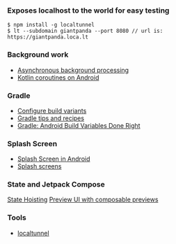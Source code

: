 ### Exposes localhost to the world for easy testing

    $ npm install -g localtunnel
    $ lt --subdomain giantpanda --port 8080 // url is: https://giantpanda.loca.lt

### Background work
* [Asynchronous background processing](https://developer.android.com/develop/background-work/background-tasks/asynchronous)
* [Kotlin coroutines on Android](https://developer.android.com/kotlin/coroutines)

### Gradle
* [Configure build variants](https://developer.android.com/build/build-variants)
* [Gradle tips and recipes](https://developer.android.com/build/gradle-tips#kts)
* [Gradle: Android Build Variables Done Right](https://rafamatias.medium.com/gradle-android-build-variables-done-right-d0c0e296ee93)

### Splash Screen
* [Splash Screen in Android](https://proandroiddev.com/splash-screen-in-android-3bd9552b92a5)
* [Splash screens](https://developer.android.com/develop/ui/views/launch/splash-screen)

### State and Jetpack Compose
[State Hoisting](https://developer.android.com/develop/ui/compose/state?hl=ko#state-hoisting)
[Preview UI with composable previews](https://developer.android.com/develop/ui/compose/tooling/previews)

### Tools
* [localtunnel](https://github.com/localtunnel/localtunnel)

